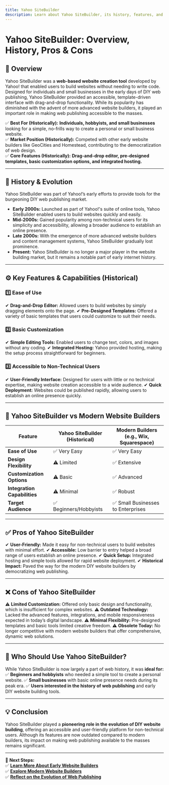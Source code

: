 ```yaml
---
title: Yahoo SiteBuilder
description: Learn about Yahoo SiteBuilder, its history, features, and its role as one of the early website building tools.
---
```


# **Yahoo SiteBuilder: Overview, History, Pros & Cons**

## **📌 Overview**  
Yahoo SiteBuilder was a **web-based website creation tool** developed by Yahoo! that enabled users to build websites without needing to write code. Designed for individuals and small businesses in the early days of DIY web publishing, Yahoo SiteBuilder provided an accessible, template-driven interface with drag-and-drop functionality. While its popularity has diminished with the advent of more advanced website builders, it played an important role in making web publishing accessible to the masses.

✅ **Best For (Historically):** **Individuals, hobbyists, and small businesses** looking for a simple, no-frills way to create a personal or small business website.  
✅ **Market Position (Historically):** Competed with other early website builders like GeoCities and Homestead, contributing to the democratization of web design.  
✅ **Core Features (Historically):** **Drag-and-drop editor, pre-designed templates, basic customization options, and integrated hosting.**

---

## **📜 History & Evolution**  
Yahoo SiteBuilder was part of Yahoo!’s early efforts to provide tools for the burgeoning DIY web publishing market.

- **Early 2000s:** Launched as part of Yahoo!'s suite of online tools, Yahoo SiteBuilder enabled users to build websites quickly and easily.
- **Mid-2000s:** Gained popularity among non-technical users for its simplicity and accessibility, allowing a broader audience to establish an online presence.
- **Late 2000s:** With the emergence of more advanced website builders and content management systems, Yahoo SiteBuilder gradually lost prominence.
- **Present:** Yahoo SiteBuilder is no longer a major player in the website building market, but it remains a notable part of early internet history.

---

## **⚙️ Key Features & Capabilities (Historical)**

### **1️⃣ Ease of Use**
✔ **Drag-and-Drop Editor:** Allowed users to build websites by simply dragging elements onto the page.
✔ **Pre-Designed Templates:** Offered a variety of basic templates that users could customize to suit their needs.

### **2️⃣ Basic Customization**
✔ **Simple Editing Tools:** Enabled users to change text, colors, and images without any coding.
✔ **Integrated Hosting:** Yahoo provided hosting, making the setup process straightforward for beginners.

### **3️⃣ Accessible to Non-Technical Users**
✔ **User-Friendly Interface:** Designed for users with little or no technical expertise, making website creation accessible to a wide audience.
✔ **Quick Deployment:** Websites could be published rapidly, allowing users to establish an online presence quickly.

---

## **🔄 Yahoo SiteBuilder vs Modern Website Builders**

| Feature                   | Yahoo SiteBuilder (Historical) | Modern Builders (e.g., Wix, Squarespace) |
|---------------------------|--------------------------------|------------------------------------------|
| **Ease of Use**           | ✅ Very Easy                   | ✅ Very Easy                             |
| **Design Flexibility**    | ⚠ Limited                     | ✅ Extensive                             |
| **Customization Options** | ⚠ Basic                       | ✅ Advanced                              |
| **Integration Capabilities** | ⚠ Minimal                  | ✅ Robust                                |
| **Target Audience**       | ✅ Beginners/Hobbyists         | ✅ Small Businesses to Enterprises       |

---

## **✅ Pros of Yahoo SiteBuilder**
✔ **User-Friendly:** Made it easy for non-technical users to build websites with minimal effort.
✔ **Accessible:** Low barrier to entry helped a broad range of users establish an online presence.
✔ **Quick Setup:** Integrated hosting and simple tools allowed for rapid website deployment.
✔ **Historical Impact:** Paved the way for the modern DIY website builders by democratizing web publishing.

---

## **❌ Cons of Yahoo SiteBuilder**
⚠ **Limited Customization:** Offered only basic design and functionality, which is insufficient for complex websites.
⚠ **Outdated Technology:** Lacked the advanced features, integrations, and mobile responsiveness expected in today’s digital landscape.
⚠ **Minimal Flexibility:** Pre-designed templates and basic tools limited creative freedom.
⚠ **Obsolete Today:** No longer competitive with modern website builders that offer comprehensive, dynamic web solutions.

---

## **🎯 Who Should Use Yahoo SiteBuilder?**
While Yahoo SiteBuilder is now largely a part of web history, it was **ideal for:**
✅ **Beginners and hobbyists** who needed a simple tool to create a personal website.
✅ **Small businesses** with basic online presence needs during its peak era.
✅ **Users interested in the history of web publishing** and early DIY website building tools.

---

## **💡 Conclusion**
Yahoo SiteBuilder played a **pioneering role in the evolution of DIY website building**, offering an accessible and user-friendly platform for non-technical users. Although its features are now outdated compared to modern builders, its impact on making web publishing available to the masses remains significant.

---

🚀 **Next Steps:**  
✅ **[Learn More About Early Website Builders](https://en.wikipedia.org/wiki/Yahoo_SiteBuilder)**  
✅ **[Explore Modern Website Builders](#)**  
✅ **[Reflect on the Evolution of Web Publishing](#)**

